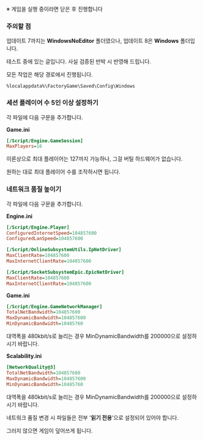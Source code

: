 ※ 게임을 실행 중이라면 닫은 후 진행합니다

### 주의할 점
업데이트 7까지는 **WindowsNoEditor** 폴더였으나, 업데이트 8은 **Windows** 폴더입니다.

테스트 중에 있는 글입니다. 사실 검증된 반박 시 반영해 드립니다.

모든 작업은 해당 경로에서 진행됩니다.
```
%localappdata%\FactoryGame\Saved\Config\Windows
```

### 세션 플레이어 수 5인 이상 설정하기

각 파일에 다음 구문을 추가합니다.

**Game.ini**

```ini
[/Script/Engine.GameSession]
MaxPlayers=16
```
이론상으로 최대 플레이어는 127까지 가능하나, 그걸 버틸 하드웨어가 없습니다.

원하는 대로 최대 플레이어 수를 조작하시면 됩니다.

### 네트워크 품질 높이기

각 파일에 다음 구문을 추가합니다.

**Engine.ini**

```ini
[/Script/Engine.Player]
ConfiguredInternetSpeed=104857600
ConfiguredLanSpeed=104857600

[/Script/OnlineSubsystemUtils.IpNetDriver]
MaxClientRate=104857600
MaxInternetClientRate=104857600

[/Script/SocketSubsystemEpic.EpicNetDriver]
MaxClientRate=104857600
MaxInternetClientRate=104857600
```

**Game.ini**

```ini
[/Script/Engine.GameNetworkManager]
TotalNetBandwidth=104857600
MaxDynamicBandwidth=104857600
MinDynamicBandwidth=10485760
```

대역폭을 480kbit/s로 늘리는 경우 MinDynamicBandwidth를 200000으로 설정하시기 바랍니다.

**Scalability.ini**

```ini
[NetworkQuality@3]
TotalNetBandwidth=104857600
MaxDynamicBandwidth=104857600
MinDynamicBandwidth=10485760
```

대역폭을 480kbit/s로 늘리는 경우 MinDynamicBandwidth를 200000으로 설정하시기 바랍니다.

네트워크 품질 변경 시 파일들은 전부 '**읽기 전용**'으로 설정되어 있어야 합니다.

그러지 않으면 게임이 덮어쓰게 됩니다.